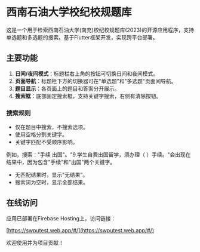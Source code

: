 # 西南石油大学校纪校规题库

这是一个用于检索西南石油大学(南充)校纪校规题库(2023)的开源应用程序，支持单选题和多选题的搜索。基于Flutter框架开发，实现跨平台部署。

## 主要功能

1. **日间/夜间模式**：标题栏右上角的按钮可切换日间和夜间模式。
2. **页面导航**：标题栏下方的切换器可在"单选题"和"多选题"页面间导航。
3. **题目显示**：各页面上的题目和答案分开展示。
4. **搜索框**：底部固定搜索框，支持关键字搜索，右侧有清除按钮。

### 搜索规则

- 仅在题目中搜索，不搜索选项。
- 使用空格分割关键字。
- 关键字匹配不受顺序影响。

例如，搜索："手续 出国"。"9.学生自费出国留学，须办理（ ）手续。"会出现在结果中，因为包含"手续"和"出国"两个关键字。

- 无匹配结果时，显示"无结果"。
- 搜索词为空时，显示全部结果。

## 在线访问

应用已部署在Firebase Hosting上，访问链接：

[https://swputest.web.app/#/](https://swputest.web.app/#/)

欢迎使用并为项目贡献！
